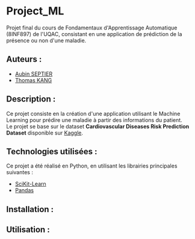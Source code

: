 # Project_ML

Projet final du cours de Fondamentaux d'Apprentissage Automatique (8INF897) de l'UQAC, consistant en une application de prédiction de la présence ou non d'une maladie.

## Auteurs :

- [Aubin SEPTIER](https://github.com/AubinSeptier)  
- [Thomas KANG](https://github.com/AkuroP)

## Description :

Ce projet consiste en la création d'une application utilisant le Machine Learning pour prédire une maladie à partir des informations du patient.  
Le projet se base sur le dataset **Cardiovascular Diseases Risk Prediction Dataset** disponible sur [Kaggle](https://www.kaggle.com/datasets/alphiree/cardiovascular-diseases-risk-prediction-dataset).

## Technologies utilisées :

Ce projet a été réalisé en Python, en utilisant les librairies principales suivantes :
+ [SciKit-Learn](https://scikit-learn.org/stable/)
+ [Pandas](https://pandas.pydata.org/)

## Installation :


## Utilisation :

